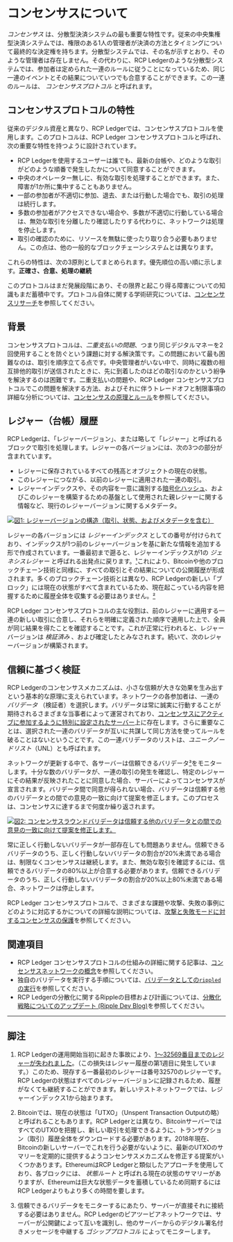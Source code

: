 # コンセンサスについて

 _コンセンサス_ は、分散型決済システムの最も重要な特性です。従来の中央集権型決済システムでは、権限のある1人の管理者が決済の方法とタイミングについて最終的な決定権を持ちます。分散型システムでは、その名が示すとおり、そのような管理者は存在しません。その代わりに、RCP Ledgerのような分散型システムでは、参加者は定められた一連のルールに従うことになっているため、同じ一連のイベントとその結果についていつでも合意することができます。この一連のルールは、 _コンセンサスプロトコル_ と呼ばれます。


## コンセンサスプロトコルの特性

従来のデジタル資産と異なり、RCP Ledgerでは、コンセンサスプロトコルを使用します。このプロトコルは、RCP Ledger コンセンサスプロトコルと呼ばれ、次の重要な特性を持つように設計されています。

- RCP Ledgerを使用するユーザーは誰でも、最新の台帳や、どのような取引がどのような順番で発生したかについて同意することができます。
- 中央のオペレーター無しに、有効な取引を処理することができます。また、障害が1か所に集中することもありません。
- 一部の参加者が不適切に参加、退去、または行動した場合でも、取引の処理は続行します。
- 多数の参加者がアクセスできない場合や、多数が不適切に行動している場合は、無効な取引を分離したり確認したりする代わりに、ネットワークは処理を停止します。
- 取引の確認のために、リソースを無駄に使ったり取り合う必要もありません。この点は、他の一般的なブロックチェーンシステムとは異なります。

これらの特性は、次の3原則としてまとめられます。優先順位の高い順に示します。**正確さ、合意、処理の継続**

このプロトコルはまだ発展段階にあり、その限界と起こり得る障害についての知識もまだ蓄積中です。プロトコル自体に関する学術研究については、[コンセンサスリサーチ](consensus-research.html)を参照してください。

## 背景

コンセンサスプロトコルは、_二重支払いの問題_、つまり同じデジタルマネーを2回使用することを防ぐという課題に対する解決策です。この問題において最も困難なのは、取引を順序立てる点です。中央管理者がいない中で、同時に複数の相互排他的取引が送信されたときに、先に到着したのはどの取引なのかという紛争を解決するのは困難です。二重支払いの問題や、RCP Ledger コンセンサスプロトコルでこの問題を解決する方法、およびそれに伴うトレードオフと制限事項の詳細な分析については、[コンセンサスの原理とルール](consensus-principles-and-rules.html)を参照してください。


## レジャー（台帳）履歴

RCP Ledgerは、「レジャーバージョン」、または略して「レジャー」と呼ばれるブロックで取引を処理します。レジャーの各バージョンには、次の3つの部分が含まれています。

- レジャーに保存されているすべての残高とオブジェクトの現在の状態。
- このレジャーにつながる、以前のレジャーに適用された一連の取引。
- レジャーインデックスや、その内容を一意に識別する[暗号化ハッシュ](https://en.wikipedia.org/wiki/Cryptographic_hash_function)、およびこのレジャーを構築するための基盤として使用された親レジャーに関する情報など、現行のレジャーバージョンに関するメタデータ。

[![図1: レジャーバージョンの構造（取引、状態、およびメタデータを含む）](img/anatomy-of-a-ledger-simplified.ja.png)](img/anatomy-of-a-ledger-simplified.ja.png)
<!--{# Diagram source: https://docs.google.com/presentation/d/1mg2jZQwgfLCIhOU8Mr5aOiYpIgbIgk3ymBoDb2hh7_s/ #}-->

レジャーの各バージョンには _レジャーインデックス_ としての番号が付けられており、インデックスが1つ前のレジャーバージョンを基に新たな情報を追加する形で作成されています。一番最初まで遡ると、レジャーインデックスが1の _ジェネシスレジャー_ と呼ばれる出発点に戻ります。[¹](#footnote-1)これにより、Bitcoinや他のブロックチェーン技術と同様に、すべての取引とその結果についての公開履歴が形成されます。多くのブロックチェーン技術とは異なり、RCP Ledgerの新しい「ブロック」には現在の状態がすべて含まれているため、現在起こっている内容を把握するために履歴全体を収集する必要はありません。[²](#footnote-2)

RCP Ledger コンセンサスプロトコルの主な役割は、前のレジャーに適用する一連の新しい取引に合意し、それらを明確に定義された順序で適用した上で、全員が同じ結果を得たことを確認することです。これが正常に行われると、レジャーバージョンは _検証済み_ 、および確定したとみなされます。続いて、次のレジャーバージョンが構築されます。


## 信頼に基づく検証

RCP Ledgerのコンセンサスメカニズムは、小さな信頼が大きな効果を生み出すという基本的な原理に支えられています。ネットワークの各参加者は、一連の _バリデータ_ （検証者）を選択します。バリデータは常に誠実に行動することが期待されるさまざまな当事者によって運営されており、[コンセンサスにアクティブに参加するように特別に設定されたサーバー](run-a-rippled-validator.html)上に存在します。さらに重要なことは、選択された一連のバリデータが互いに共謀して同じ方法を使ってルールを破ることはないということです。この一連バリデータのリストは、_ユニークノードリスト_（UNL）とも呼ばれます。

ネットワークが更新する中で、各サーバーは信頼できるバリデータ[³](#footnote-3)をモニターします。十分な数のバリデータが、一連の取引の発生を確認し、特定のレジャーにその結果が反映されたことに同意した場合、サーバーによってコンセンサスが宣言されます。バリデータ間で同意が得られない場合、バリデータは信頼する他のバリデータとの間での意見の一致に向けて提案を修正します。このプロセスは、コンセンサスに達するまで何度か繰り返されます。

[![図2: コンセンサスラウンドバリデータは信頼する他のバリデータとの間での意見の一致に向けて提案を修正します。](img/consensus-rounds.ja.png)](img/consensus-rounds.ja.png)

常に正しく行動しないバリデータが一部存在しても問題ありません。信頼できるバリデータのうち、正しく行動しないバリデータの割合が20%未満である場合は、制限なくコンセンサスは継続します。また、無効な取引を確認するには、信頼できるバリデータの80%以上が合意する必要があります。信頼できるバリデータのうち、正しく行動しないバリデータの割合が20%以上80%未満である場合、ネットワークは停止します。

RCP Ledger コンセンサスプロトコルで、さまざまな課題や攻撃、失敗の事例にどのように対応するかについての詳細な説明については、[攻撃と失敗モードに対するコンセンサスの保護](consensus-protections.html)を参照してください。


## 関連項目

- RCP Ledger コンセンサスプロトコルの仕組みの詳細に関する記事は、[コンセンサスネットワークの概念](consensus-network.html)を参照してください。
- 独自のバリデータを実行する手順については、[バリデータとしての`rippled`の実行](run-rippled-as-a-validator.html)を参照してください。
- RCP Ledgerの分散化に関するRippleの目標および計画については、[分散化戦略についてのアップデート (Ripple Dev Blog)](https://ripple.com/dev-blog/decentralization-strategy-update/)を参照してください。

<!--{# TODO: Replace the Decent Strategy Update w/ a newer article when we have one #}-->

----

## 脚注

1. <a id="footnote-1"></a>RCP Ledgerの運用開始当初に起きた事故により、[1～32569番目までのレジャーが失われました](http://web.archive.org/web/20171211225452/https://forum.ripple.com/viewtopic.php?f=2&t=3613)。（この損失はレジャー履歴の第1週目に発生しています。）このため、現存する一番最初のレジャーは番号32570のレジャーです。RCP Ledgerの状態はすべてのレジャーバージョンに記録されるため、履歴がなくても継続することができます。新しいテストネットワークでは、レジャーインデックス1から始まります。

2. <a id="footnote-2"></a>Bitcoinでは、現在の状態は「UTXO」（Unspent Transaction Outputの略）と呼ばれることもあります。RCP Ledgerとは異なり、BitcoinサーバーではすべてのUTXOを把握し、新しい取引を処理できるように、トランザクション（取引）履歴全体をダウンロードする必要があります。2018年現在、Bitcoinの新しいサーバーでこれを行う必要がないように、最新のUTXOのサマリーを定期的に提供するようコンセンサスメカニズムを修正する提案がいくつかあります。EthereumはRCP Ledgerと類似したアプローチを使用しており、各ブロックには、 _状態ルート_ と呼ばれる現在の状態のサマリーがありますが、Ethereumは巨大な状態データを蓄積しているため同期するにはRCP Ledgerよりもより多くの時間を要します。

3. <a id="footnote-3"></a>信頼できるバリデータをモニターするにあたり、サーバーが直接それに接続する必要はありません。RCP Ledgerのピアツーピアネットワークでは、サーバーが公開鍵によって互いを識別し、他のサーバーからのデジタル署名付きメッセージを中継する _ゴシッププロトコル_ によってモニターします。
